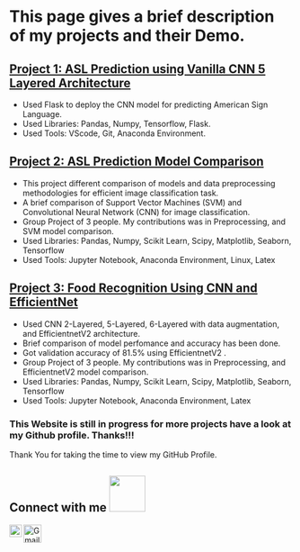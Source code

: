 # This page gives a brief description of my projects and their Demo.

## [Project 1: ASL Prediction using Vanilla CNN 5 Layered Architecture](https://github.com/vimaleshraja/flask_ASL)
- Used Flask to deploy the CNN model for predicting American Sign Language.
- Used Libraries: Pandas, Numpy, Tensorflow, Flask.
- Used Tools: VScode, Git, Anaconda Environment.

## [Project 2: ASL Prediction Model Comparison](https://github.com/vimaleshraja/ASL_Model_Selection)
- This project different comparison of models and data preprocessing methodologies for efficient image classification task.
- A brief comparison of Support Vector Machines (SVM) and Convolutional Neural Network (CNN) for image classification.
- Group Project of 3 people. My contributions was in Preprocessing, and SVM model comparison.
- Used Libraries: Pandas, Numpy, Scikit Learn, Scipy, Matplotlib, Seaborn, Tensorflow
- Used Tools: Jupyter Notebook, Anaconda Environment, Linux, Latex

## [Project 3: Food Recognition Using CNN and EfficientNet](https://github.com/vimaleshraja/Food_Recognition)
- Used CNN 2-Layered, 5-Layered, 6-Layered with data augmentation, and EfficientnetV2 architecture.
- Brief comparison of model perfomance and accuracy has been done.
- Got validation accuracy of 81.5% using EfficientnetV2 .
- Group Project of 3 people. My contributions was in Preprocessing, and EfficientnetV2 model comparison.
- Used Libraries: Pandas, Numpy, Scikit Learn, Scipy, Matplotlib, Seaborn, Tensorflow
- Used Tools: Jupyter Notebook, Anaconda Environment, Latex

### This Website is still in progress for more projects have a look at my Github profile. Thanks!!!
<div size='26px'> Thank You for taking the time to view my GitHub Profile.
<h2> Connect with me <img src='https://raw.githubusercontent.com/ShahriarShafin/ShahriarShafin/main/Assets/handshake.gif' width="64px"> </h2>
<a href = 'https://www.linkedin.com/in/vimaleshrajakarupiah/'> <img width = '22px' align= 'left' src="https://raw.githubusercontent.com/rahulbanerjee26/githubAboutMeGenerator/main/icons/linked-in-alt.svg"/></a> 
<a href="mailto:vkarupia@mtu.edu"><img src="https://www.gstatic.com/images/icons/material/product/2x/gmail_64dp.png" alt="Gmail" width="32px" height="32px"></a>

